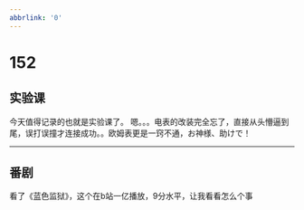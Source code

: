 ```yaml
---
abbrlink: '0'
---
```

# 152

## 实验课

今天值得记录的也就是实验课了。
嗯。。。电表的改装完全忘了，直接从头懵逼到尾，误打误撞才连接成功。。欧姆表更是一窍不通，お神様、助けで！
***

## 番剧

看了《蓝色监狱》，这个在b站一亿播放，9分水平，让我看看怎么个事
